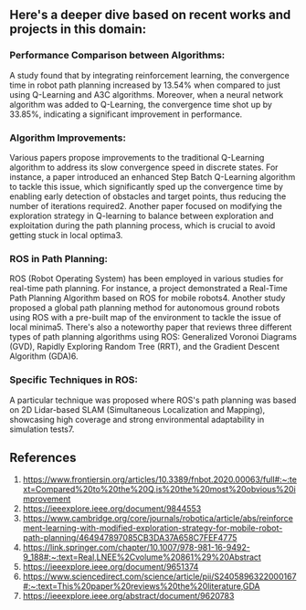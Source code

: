 ## Here's a deeper dive based on recent works and projects in this domain:

### Performance Comparison between Algorithms:
A study found that by integrating reinforcement learning, the convergence time in robot path planning increased by 13.54% when compared to just using Q-Learning and A3C algorithms. Moreover, when a neural network algorithm was added to Q-Learning, the convergence time shot up by 33.85%, indicating a significant improvement in performance​.

### Algorithm Improvements:
Various papers propose improvements to the traditional Q-Learning algorithm to address its slow convergence speed in discrete states. For instance, a paper introduced an enhanced Step Batch Q-Learning algorithm to tackle this issue, which significantly sped up the convergence time by enabling early detection of obstacles and target points, thus reducing the number of iterations required​2​.
Another paper focused on modifying the exploration strategy in Q-learning to balance between exploration and exploitation during the path planning process, which is crucial to avoid getting stuck in local optima​3​.

### ROS in Path Planning:
ROS (Robot Operating System) has been employed in various studies for real-time path planning. For instance, a project demonstrated a Real-Time Path Planning Algorithm based on ROS for mobile robots​4​.
Another study proposed a global path planning method for autonomous ground robots using ROS with a pre-built map of the environment to tackle the issue of local minima​5​.
There's also a noteworthy paper that reviews three different types of path planning algorithms using ROS: Generalized Voronoi Diagrams (GVD), Rapidly Exploring Random Tree (RRT), and the Gradient Descent Algorithm (GDA)​6​.

### Specific Techniques in ROS:
A particular technique was proposed where ROS's path planning was based on 2D Lidar-based SLAM (Simultaneous Localization and Mapping), showcasing high coverage and strong environmental adaptability in simulation tests​7​.


## References
1. https://www.frontiersin.org/articles/10.3389/fnbot.2020.00063/full#:~:text=Compared%20to%20the%20Q,is%20the%20most%20obvious%20improvement
2. https://ieeexplore.ieee.org/document/9844553
3. https://www.cambridge.org/core/journals/robotica/article/abs/reinforcement-learning-with-modified-exploration-strategy-for-mobile-robot-path-planning/464947897085CB3DA37A658C7FEF4775
4. https://link.springer.com/chapter/10.1007/978-981-16-9492-9_188#:~:text=Real,LNEE%2Cvolume%20861%29%20Abstract
5. https://ieeexplore.ieee.org/document/9651374
6. https://www.sciencedirect.com/science/article/pii/S2405896322000167#:~:text=This%20paper%20reviews%20the%20literature,GDA
7. https://ieeexplore.ieee.org/abstract/document/9620783